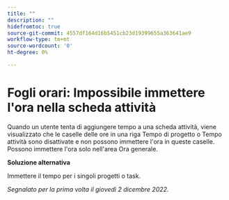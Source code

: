 ```yaml
---
title: ""
description: ""
hidefromtoc: true
source-git-commit: 4557df164d16b5451cb23d19399655a363641ae9
workflow-type: tm+mt
source-wordcount: '0'
ht-degree: 0%

---
```



# Fogli orari: Impossibile immettere l&#39;ora nella scheda attività

Quando un utente tenta di aggiungere tempo a una scheda attività, viene visualizzato che le caselle delle ore in una riga Tempo di progetto o Tempo attività sono disattivate e non possono immettere l&#39;ora in queste caselle. Possono immettere l&#39;ora solo nell&#39;area Ora generale.

**Soluzione alternativa**

Immettere il tempo per i singoli progetti o task.

_Segnalato per la prima volta il giovedì 2 dicembre 2022._

